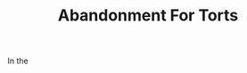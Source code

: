 ---
title: Abandonment For Torts
permalink: "/definitions/abandonment-for-torts.html"
body: In the
published_at: '2018-07-07'
layout: post
---